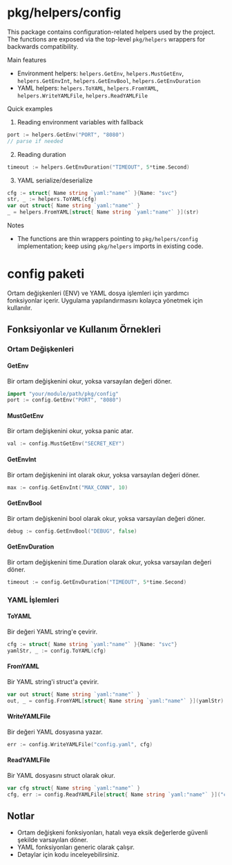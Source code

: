 # pkg/helpers/config

This package contains configuration-related helpers used by the project. The functions are exposed via the top-level `pkg/helpers` wrappers for backwards compatibility.

Main features

- Environment helpers: `helpers.GetEnv`, `helpers.MustGetEnv`, `helpers.GetEnvInt`, `helpers.GetEnvBool`, `helpers.GetEnvDuration`
- YAML helpers: `helpers.ToYAML`, `helpers.FromYAML`, `helpers.WriteYAMLFile`, `helpers.ReadYAMLFile`

Quick examples

1) Reading environment variables with fallback

```go
port := helpers.GetEnv("PORT", "8080")
// parse if needed
```

2) Reading duration

```go
timeout := helpers.GetEnvDuration("TIMEOUT", 5*time.Second)
```

3) YAML serialize/deserialize

```go
cfg := struct{ Name string `yaml:"name"` }{Name: "svc"}
str, _ := helpers.ToYAML(cfg)
var out struct{ Name string `yaml:"name"` }
_ = helpers.FromYAML[struct{ Name string `yaml:"name"` }](str)
```

Notes

- The functions are thin wrappers pointing to `pkg/helpers/config` implementation; keep using `pkg/helpers` imports in existing code.

# config paketi

Ortam değişkenleri (ENV) ve YAML dosya işlemleri için yardımcı fonksiyonlar içerir. Uygulama yapılandırmasını kolayca yönetmek için kullanılır.

## Fonksiyonlar ve Kullanım Örnekleri

### Ortam Değişkenleri

#### GetEnv
Bir ortam değişkenini okur, yoksa varsayılan değeri döner.
```go
import "your/module/path/pkg/config"
port := config.GetEnv("PORT", "8080")
```

#### MustGetEnv
Bir ortam değişkenini okur, yoksa panic atar.
```go
val := config.MustGetEnv("SECRET_KEY")
```

#### GetEnvInt
Bir ortam değişkenini int olarak okur, yoksa varsayılan değeri döner.
```go
max := config.GetEnvInt("MAX_CONN", 10)
```

#### GetEnvBool
Bir ortam değişkenini bool olarak okur, yoksa varsayılan değeri döner.
```go
debug := config.GetEnvBool("DEBUG", false)
```

#### GetEnvDuration
Bir ortam değişkenini time.Duration olarak okur, yoksa varsayılan değeri döner.
```go
timeout := config.GetEnvDuration("TIMEOUT", 5*time.Second)
```

### YAML İşlemleri

#### ToYAML
Bir değeri YAML string'e çevirir.
```go
cfg := struct{ Name string `yaml:"name"` }{Name: "svc"}
yamlStr, _ := config.ToYAML(cfg)
```

#### FromYAML
Bir YAML string'i struct'a çevirir.
```go
var out struct{ Name string `yaml:"name"` }
out, _ = config.FromYAML[struct{ Name string `yaml:"name"` }](yamlStr)
```

#### WriteYAMLFile
Bir değeri YAML dosyasına yazar.
```go
err := config.WriteYAMLFile("config.yaml", cfg)
```

#### ReadYAMLFile
Bir YAML dosyasını struct olarak okur.
```go
var cfg struct{ Name string `yaml:"name"` }
cfg, err := config.ReadYAMLFile[struct{ Name string `yaml:"name"` }]("config.yaml")
```

## Notlar
- Ortam değişkeni fonksiyonları, hatalı veya eksik değerlerde güvenli şekilde varsayılan döner.
- YAML fonksiyonları generic olarak çalışır.
- Detaylar için kodu inceleyebilirsiniz.
